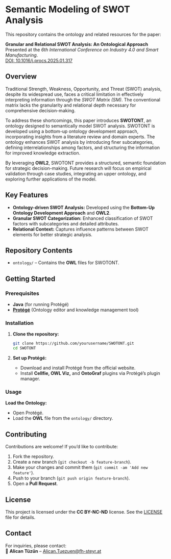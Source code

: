 # **Semantic Modeling of SWOT Analysis**

This repository contains the ontology and related resources for the paper:

**Granular and Relational SWOT Analysis: An Ontological Approach**  
Presented at the *6th International Conference on Industry 4.0 and Smart Manufacturing*.  
[DOI: 10.1016/j.procs.2025.01.317](https://doi.org/10.1016/j.procs.2025.01.317)  

## **Overview**

Traditional Strength, Weakness, Opportunity, and Threat (SWOT) analysis, despite its widespread use, faces a critical limitation in effectively interpreting information through the *SWOT Matrix (SM)*. The conventional matrix lacks the granularity and relational depth necessary for comprehensive decision-making.

To address these shortcomings, this paper introduces **SWOTONT**, an ontology designed to semantically model SWOT analysis. SWOTONT is developed using a bottom-up ontology development approach, incorporating insights from a literature review and domain experts. The ontology enhances SWOT analysis by introducing finer subcategories, defining interrelationships among factors, and structuring the information for improved knowledge extraction.

By leveraging **OWL2**, SWOTONT provides a structured, semantic foundation for strategic decision-making. Future research will focus on empirical validation through case studies, integrating an upper ontology, and exploring further applications of the model.

## **Key Features**
- **Ontology-driven SWOT Analysis:** Developed using the **Bottom-Up Ontology Development Approach** and **OWL2**.
- **Granular SWOT Categorization:** Enhanced classification of SWOT factors with subcategories and detailed attributes.
- **Relational Context:** Captures influence patterns between SWOT elements for better strategic analysis.

## **Repository Contents**
- `ontology/` – Contains the **OWL** files for SWOTONT.

## **Getting Started**

### **Prerequisites**
- **Java** (for running Protégé)
- [**Protégé**](https://protege.stanford.edu/) (Ontology editor and knowledge management tool)

### **Installation**

1. **Clone the repository:**
    ```bash
    git clone https://github.com/yourusername/SWOTONT.git
    cd SWOTONT
    ```

2. **Set up Protégé:**
    - Download and install Protégé from the official website.
    - Install **Cellfie, OWL Viz,** and **OntoGraf** plugins via Protégé’s plugin manager.

### **Usage**

**Load the Ontology:**
- Open Protégé.
- Load the **OWL** file from the `ontology/` directory.

## **Contributing**

Contributions are welcome! If you’d like to contribute:

1. Fork the repository.
2. Create a new branch (`git checkout -b feature-branch`).
3. Make your changes and commit them (`git commit -am 'Add new feature'`).
4. Push to your branch (`git push origin feature-branch`).
5. Open a **Pull Request**.

## **License**

This project is licensed under the **CC BY-NC-ND** license. See the [LICENSE](LICENSE) file for details.

## **Contact**

For inquiries, please contact:  
📧 **Alican Tüzün** – [Alican.Tuezuen@fh-steyr.at](mailto:Alican.Tuezuen@fh-steyr.at)
